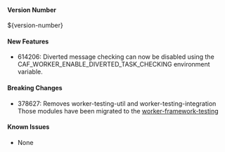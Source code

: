 #### Version Number
${version-number}

#### New Features
- 614206: Diverted message checking can now be disabled using the CAF_WORKER_ENABLE_DIVERTED_TASK_CHECKING environment 
variable.

#### Breaking Changes
- 378627: Removes worker-testing-util and worker-testing-integration
Those modules have been migrated to the [worker-framework-testing](https://github.com/WorkerFramework/worker-framework-testing)

#### Known Issues
- None
